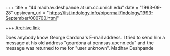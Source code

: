 +++
title = "44 madhav.deshpande at um.cc.umich.edu"
date = "1993-09-28"
upstream_url = "https://list.indology.info/pipermail/indology/1993-September/000700.html"

+++
[Archive link](https://list.indology.info/pipermail/indology/1993-September/000700.html)

Does anybody know George Cardona's E-mail address.  I tried to send him
a message at his old address "gcardona at pennsas.upenn.edu" and the
message was returned to me for "user unknown".
        Madhav Deshpande





